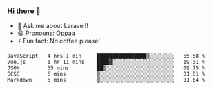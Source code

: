 ### Hi there 👋

<!--
**reubenwedson/reubenwedson** is a ✨ _special_ ✨ repository because its `README.md` (this file) appears on your GitHub profile.
Here are some ideas to get you started:
- 📫 How to reach me: 
- 🔭 I’m currently working on awesome talent app
- 🌱 I’m currently learning extreme Vue js technical stuffs
- 👯 I’m looking to collaborate on start ups challenges
- 🤔 I’m looking for help with time
-->
- 💬 Ask me about Laravel!!
- 😄 Pronouns: Oppaa
- ⚡ Fun fact: No coffee please!

<!--START_SECTION:waka-->
```text
JavaScript   4 hrs 1 min     ████████████████▒░░░░░░░░   65.58 % 
Vue.js       1 hr 11 mins    ████▓░░░░░░░░░░░░░░░░░░░░   19.31 % 
JSON         35 mins         ██▒░░░░░░░░░░░░░░░░░░░░░░   09.75 % 
SCSS         6 mins          ▒░░░░░░░░░░░░░░░░░░░░░░░░   01.81 % 
Markdown     6 mins          ▒░░░░░░░░░░░░░░░░░░░░░░░░   01.64 % 
```
<!--END_SECTION:waka-->
